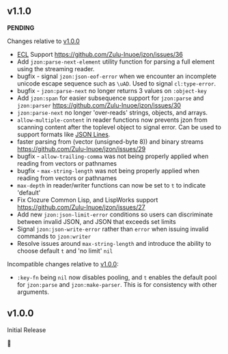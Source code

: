 ## v1.1.0

**PENDING**

Changes relative to [v1.0.0](#v100)

* [ECL][ecl] Support https://github.com/Zulu-Inuoe/jzon/issues/36
* Add `jzon:parse-next-element` utility function for parsing a full element using the streaming reader.
* bugfix - signal `jzon:json-eof-error` when we encounter an incomplete unicode escape sequence such as `\uAD`. Used to signal `cl:type-error`.
* bugfix - `jzon:parse-next` no longer returns 3 values on `:object-key`
* Add `jzon:span` for easier subsequence support for `jzon:parse` and `jzon:parser` https://github.com/Zulu-Inuoe/jzon/issues/30
* `jzon:parse-next` no longer 'over-reads' strings, objects, and arrays.
* `allow-multiple-content` in reader functions now prevents jzon from scanning content after the toplevel object to signal error. Can be used to support formats like [JSON Lines][json-lines].
* faster parsing from (vector (unsigned-byte 8)) and binary streams https://github.com/Zulu-Inuoe/jzon/issues/29
* bugfix - `allow-trailing-comma` was not being properly applied when reading from vectors or pathnames
* bugfix - `max-string-length` was not being properly applied when reading from vectors or pathnames
* `max-depth` in reader/writer functions can now be set to `t` to indicate 'default'
* Fix Clozure Common Lisp, and LispWorks support https://github.com/Zulu-Inuoe/jzon/issues/27
* Add new `jzon:json-limit-error` conditions so users can discriminate between invalid JSON, and JSON that exceeds set limits
* Signal `jzon:json-write-error` rather than `error` when issuing invalid commands to `jzon:writer`
* Resolve issues around `max-string-length` and introduce the ability to choose default `t` and 'no limit' `nil`

Incompatible changes relative to [v1.0.0](#v100):

* `:key-fn` being `nil` now disables pooling, and `t` enables the default pool for `jzon:parse` and `jzon:make-parser`. This is for consistency with other arguments.

## v1.0.0

Initial Release

:tada:

[json-lines]: https://jsonlines.org/
[ecl]: https://gitlab.com/embeddable-common-lisp/ecl
